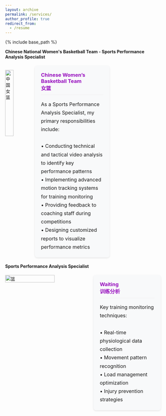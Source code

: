 ```yaml
---
layout: archive
permalink: /services/
author_profile: true
redirect_from:
  - /resume
---
```


{% include base_path %}

**Chinese National Women's Basketball Team - Sports Performance Analysis Specialist**

<div style="display: flex; gap: 20px; margin: 20px 0;">

  <img src="https://songuperman.github.io/ZSL/assets/chinafemale/1.jpg" 
       alt="中国女篮" 
       style="width: 60%; height: auto;">

  <div style="width: 40%; padding: 20px; background: #f8f9fa; border-radius: 8px; box-shadow: 0 2px 5px rgba(0,0,0,0.1);">
    <h3 style="color: #960DBD; margin-top: 0; border-bottom: 1px solid #eee; padding-bottom: 10px;">
      Chinese Women’s Basketball Team<br>女篮
    </h3>
    <p style="line-height: 1.7; font-size: 16px; margin-bottom: 0;">
      As a Sports Performance Analysis Specialist, my primary responsibilities include:<br><br>
    • Conducting technical and tactical video analysis to identify key performance patterns<br>
    • Implementing advanced motion tracking systems for training monitoring<br>
    • Providing feedback to coaching staff during competitions<br>
    • Designing customized reports to visualize performance metrics<br>
    </p>
  </div>
</div>

**Sports Performance Analysis Specialist**

<div style="display: flex; gap: 20px; margin: 20px 0;">
  <img src="https://songuperman.github.io/ZSL/assets/chinafemale/2.jpg" 
       alt="篮" 
       style="width: 60%; height: auto;">

  <div style="width: 40%; padding: 20px; background: #f8f9fa; border-radius: 8px; box-shadow: 0 2px 5px rgba(0,0,0,0.1);">
    <h3 style="color: #960DBD; margin-top: 0; border-bottom: 1px solid #eee; padding-bottom: 10px;">
      Waiting<br>训练分析
    </h3>
    <p style="line-height: 1.7; font-size: 16px; margin-bottom: 0;">
      Key training monitoring techniques:<br><br>
    • Real-time physiological data collection<br>
    • Movement pattern recognition<br>
    • Load management optimization<br>
    • Injury prevention strategies<br>
    </p>
  </div>
</div>



 
